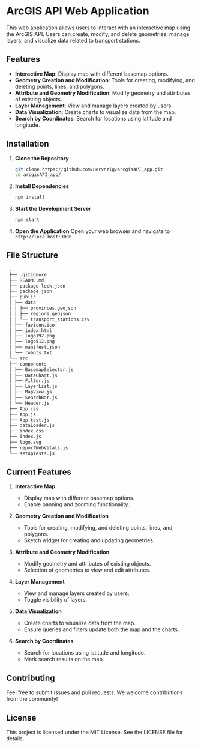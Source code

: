 # ArcGIS API Web Application

This web application allows users to interact with an interactive map using the ArcGIS API. Users can create, modify, and delete geometries, manage layers, and visualize data related to transport stations.

## Features

- **Interactive Map**: Display map with different basemap options.
- **Geometry Creation and Modification**: Tools for creating, modifying, and deleting points, lines, and polygons.
- **Attribute and Geometry Modification**: Modify geometry and attributes of existing objects.
- **Layer Management**: View and manage layers created by users.
- **Data Visualization**: Create charts to visualize data from the map.
- **Search by Coordinates**: Search for locations using latitude and longitude.

## Installation

1. **Clone the Repository**

   ```bash
   git clone https://github.com/Hervnzig/arcgisAPI_app.git
   cd arcgisAPI_app/
   ```

2. **Install Dependencies**

   ```bash
   npm install
   ```

3. **Start the Development Server**

   ```bash
   npm start
   ```

4. **Open the Application**
   Open your web browser and navigate to `http://localhost:3000`

## File Structure

```bash
 .
 ├── .gitignore
 ├── README.md
 ├── package-lock.json
 ├── package.json
 ├── public
 │ ├── data
 │ │ ├── provinces.geojson
 │ │ ├── regions.geojson
 │ │ └── transport_stations.csv
 │ ├── favicon.ico
 │ ├── index.html
 │ ├── logo192.png
 │ ├── logo512.png
 │ ├── manifest.json
 │ └── robots.txt
 └── src
 ├── components
 │ ├── BasemapSelector.js
 │ ├── DataChart.js
 │ ├── Filter.js
 │ ├── LayerList.js
 │ ├── MapView.js
 │ ├── SearchBar.js
 │ └── Header.js
 ├── App.css
 ├── App.js
 ├── App.test.js
 ├── dataLoader.js
 ├── index.css
 ├── index.js
 ├── logo.svg
 ├── reportWebVitals.js
 └── setupTests.js
```

## Current Features

1. **Interactive Map**

   - Display map with different basemap options.
   - Enable panning and zooming functionality.

2. **Geometry Creation and Modification**

   - Tools for creating, modifying, and deleting points, lines, and polygons.
   - Sketch widget for creating and updating geometries.

3. **Attribute and Geometry Modification**

   - Modify geometry and attributes of existing objects.
   - Selection of geometries to view and edit attributes.

4. **Layer Management**

   - View and manage layers created by users.
   - Toggle visibility of layers.

5. **Data Visualization**

   - Create charts to visualize data from the map.
   - Ensure queries and filters update both the map and the charts.

6. **Search by Coordinates**
   - Search for locations using latitude and longitude.
   - Mark search results on the map.

## Contributing

Feel free to submit issues and pull requests. We welcome contributions from the community!

## License

This project is licensed under the MIT License. See the LICENSE file for details.
